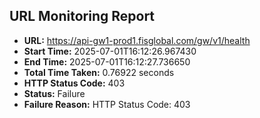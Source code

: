 ## URL Monitoring Report

- **URL:** https://api-gw1-prod1.fisglobal.com/gw/v1/health
- **Start Time:** 2025-07-01T16:12:26.967430
- **End Time:** 2025-07-01T16:12:27.736650
- **Total Time Taken:** 0.76922 seconds
- **HTTP Status Code:** 403
- **Status:** Failure
- **Failure Reason:** HTTP Status Code: 403
